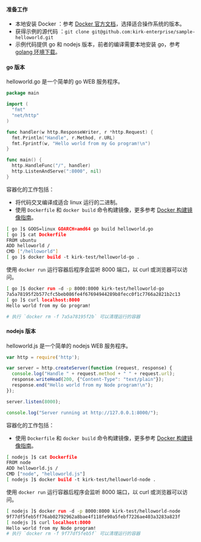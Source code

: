 #### 准备工作

- 本地安装 Docker ：参考 <a href="https://docs.docker.com/" target="_blank">Docker 官方文档</a>，选择适合操作系统的版本。
- 获得示例的源代码 ：`git clone git@github.com:kirk-enterprise/sample-helloworld.git`
- 示例代码提供 go 和 nodejs 版本，前者的编译需要本地安装 go，参考<a href="https://golang.org/dl" target="_blank"> golang 环境下载</a>。

#### go 版本

helloworld.go 是一个简单的 go WEB 服务程序。

```go
package main

import (
  "fmt"
  "net/http"
)

func handler(w http.ResponseWriter, r *http.Request) {
  fmt.Println("Handle", r.Method, r.URL)
  fmt.Fprintf(w, "Hello world from my Go program!\n")
}

func main() {
  http.HandleFunc("/", handler)
  http.ListenAndServe(":8000", nil)
}
```

容器化的工作包括：

- 将代码交叉编译成适合 linux 运行的二进制。
- 使用 `Dockerfile` 和 `docker build` 命令构建镜像，更多参考 <a href="https://docs.docker.com/engine/getstarted/step_four/" target="_blank">Docker 构建镜像指南</a>。

```bash
[ go ]$ GOOS=linux GOARCH=amd64 go build helloworld.go
[ go ]$ cat Dockerfile
FROM ubuntu
ADD helloworld /
CMD ["/helloworld"]
[ go ]$ docker build -t kirk-test/helloworld-go .
```

使用 `docker run` 运行容器后程序会监听 8000 端口，以 curl 或浏览器可以访问。

```bash
[ go ]$ docker run -d -p 8000:8000 kirk-test/helloworld-go
7a5a78195f2b577cfc5beb086fe4f67694944289b8fecc0f1c7766a2821b2c13
[ go ]$ curl localhost:8000
Hello world from my Go program!

# 执行 `docker rm -f 7a5a78195f2b` 可以清理运行的容器
```

#### nodejs 版本

helloworld.js 是一个简单的 nodejs WEB 服务程序。

```javascript
var http = require('http');

var server = http.createServer(function (request, response) {
  console.log("Handle " + request.method + " " + request.url);
  response.writeHead(200, {"Content-Type": "text/plain"});
  response.end("Hello world from my Node program!\n");
});

server.listen(8000);

console.log("Server running at http://127.0.0.1:8000/");
```

容器化的工作包括：

- 使用 `Dockerfile` 和 `docker build` 命令构建镜像，更多参考 <a href="https://docs.docker.com/engine/getstarted/step_four/" target="_blank">Docker 构建镜像指南</a>。

```bash
[ nodejs ]$ cat Dockerfile
FROM node
ADD helloworld.js /
CMD ["node", "helloworld.js"]
[ nodejs ]$ docker build -t kirk-test/helloworld-node .
```

使用 `docker run` 运行容器后程序会监听 8000 端口，以 curl 或浏览器可以访问。

```bash
[ nodejs ]$ docker run -d -p 8000:8000 kirk-test/helloworld-node
9f77df5feb5ff76ab02792962a8bae4f118fe90a5febf7226ae403a3283a823f
[ nodejs ]$ curl localhost:8000
Hello world from my Node program!
# 执行 `docker rm -f 9f77df5feb5f` 可以清理运行的容器
```
